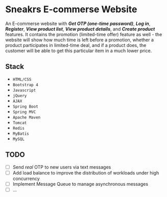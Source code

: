 # Sneakrs E-commerse Website

An E-commerse website with ***Get OTP (one-time password)***, ***Log in***, ***Register***, ***View product list***, ***View product details***, and ***Create product*** features. It contains the promotion (limited-time offer) feature as well - the website will show how much time is left before a promotion, whether a product participates in limited-time deal, and if a product does, the customer will be able to get this particular item in a much lower price.

## Stack
- `HTML/CSS`
- `Bootstrap 4`
- `Javascript`
- `jQuery`
- `AJAX`
- `Spring Boot`
- `Spring MVC`
- `Apache Maven`
- `Tomcat`
- `Redis`
- `MyBatis`
- `MySQL`

## TODO
- [ ] Send *real* OTP to new users via text messages
- [ ] Add load balance to improve the distribution of workloads under high concurrency
- [ ] Implement Message Queue to manage asynchronous messages
- [ ] ...
